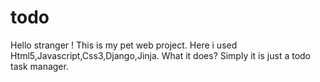 # todo
Hello stranger !
This is my pet web project.
Here i used Html5,Javascript,Css3,Django,Jinja.
What it does?
Simply it is just a todo task manager.
